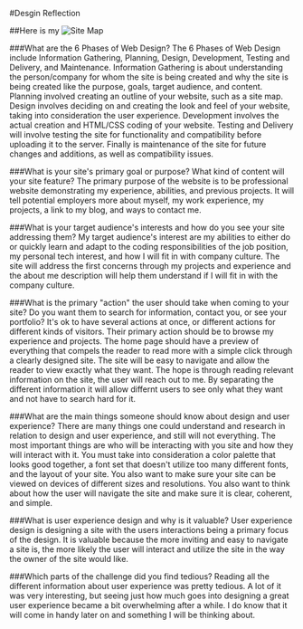 #Desgin Reflection

##Here is my ![Site Map](imgs/site-map.png)

###What are the 6 Phases of Web Design?
The 6 Phases of Web Design include Information Gathering, Planning, Design, Development, Testing and Delivery, and Maintenance. Information Gathering is about understanding the person/company for whom the site is being created and why the site is being created like the purpose, goals, target audience, and content. Planning involved creating an outline of your website, such as a site map. Design involves deciding on and creating the look and feel of your website, taking into consideration the user experience. Development involves the actual creation and HTML/CSS coding of your website. Testing and Delivery will involve testing the site for functionality and compatibility before uploading it to the server. Finally is maintenance of the site for future changes and additions, as well as compatibility issues.

###What is your site's primary goal or purpose? What kind of content will your site feature?
The primary purpose of the website is to be professional website demonstrating my experience, abilities, and previous projects. It will tell potential employers more about myself, my work experience, my projects, a link to my blog, and ways to contact me.

###What is your target audience's interests and how do you see your site addressing them?
My target audience's interest are my abilities to either do or quickly learn and adapt to the coding responsibilities of the job position, my personal tech interest, and how I will fit in with company culture. The site will address the first concerns through my projects and experience and the about me description will help them understand if I will fit in with the company culture.

###What is the primary "action" the user should take when coming to your site? Do you want them to search for information, contact you, or see your portfolio? It's ok to have several actions at once, or different actions for different kinds of visitors.
Their primary action should be to browse my experience and projects. The home page should have a preview of everything that compels the reader to read more with a simple click through a clearly designed site. The site will be easy to navigate and allow the reader to view exactly what they want. The hope is through reading relevant information on the site, the user will reach out to me. By separating the different information it will allow differnt users to see only what they want and not have to search hard for it.

###What are the main things someone should know about design and user experience?
There are many things one could understand and research in relation to design and user experience, and still will not everything. The most important things are who will be interacting with you site and how they will interact with it. You must take into consideration a color palette that looks good together, a font set that doesn't utilize too many different fonts, and the layout of your site. You also want to make sure your site can be viewed on devices of different sizes and resolutions. You also want to think about how the user will navigate the site and make sure it is clear, coherent, and simple.

###What is user experience design and why is it valuable?
User experience design is designing a site with the users interactions being a primary focus of the design. It is valuable because the more inviting and easy to navigate a site is, the more likely the user will interact and utilize the site in the way the owner of the site would like.

###Which parts of the challenge did you find tedious?
Reading all the different information about user experience was pretty tedious. A lot of it was very interesting, but seeing just how much goes into designing a great user experience became a bit overwhelming after a while. I do know that it will come in handy later on and something I will be thinking about.